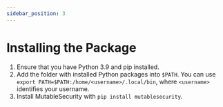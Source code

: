 ```yaml
---
sidebar_position: 3
---
```


# Installing the Package

1. Ensure that you have Python 3.9 and pip installed.
2. Add the folder with installed Python packages into `$PATH`. You can use `export PATH=$PATH:/home/<username>/.local/bin`, where `<username>` identifies your username. 
3. Install MutableSecurity with `pip install mutablesecurity`.